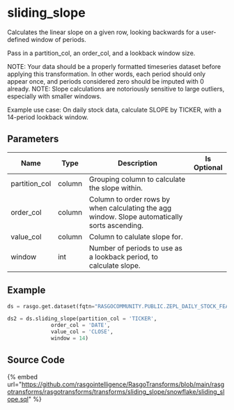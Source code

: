 

# sliding_slope

Calculates the linear slope on a given row, looking backwards for a user-defined window of periods.

Pass in a partition_col, an order_col, and a lookback window size. 

NOTE: Your data should be a properly formatted timeseries dataset before applying this transformation. In other words, each period should only appear once, and periods considered zero should be imputed with 0 already.
NOTE: Slope calculations are notoriously sensitive to large outliers, especially with smaller windows.

Example use case: On daily stock data, calculate SLOPE by TICKER, with a 14-period lookback window. 


## Parameters

|     Name      |  Type  |                                          Description                                          | Is Optional |
| ------------- | ------ | --------------------------------------------------------------------------------------------- | ----------- |
| partition_col | column | Grouping column to calculate the slope within.                                                |             |
| order_col     | column | Column to order rows by when calculating the agg window. Slope automatically sorts ascending. |             |
| value_col     | column | Column to calulate slope for.                                                                 |             |
| window        | int    | Number of periods to use as a lookback period, to calculate slope.                            |             |


## Example

```python
ds = rasgo.get.dataset(fqtn="RASGOCOMMUNITY.PUBLIC.ZEPL_DAILY_STOCK_FEATURES")

ds2 = ds.sliding_slope(partition_col = 'TICKER', 
              order_col = 'DATE', 
              value_col = 'CLOSE', 
              window = 14)

```

## Source Code

{% embed url="https://github.com/rasgointelligence/RasgoTransforms/blob/main/rasgotransforms/rasgotransforms/transforms/sliding_slope/snowflake/sliding_slope.sql" %}

